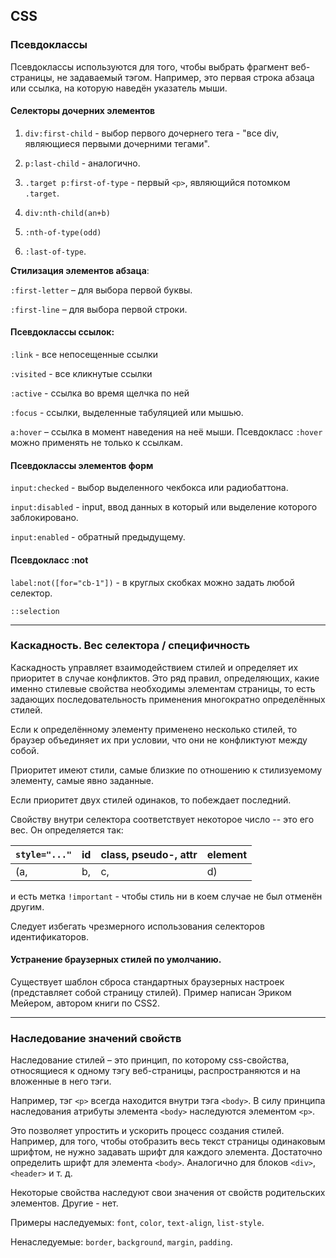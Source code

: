 ﻿## CSS

### Псевдоклассы

Псевдоклассы используются для того, чтобы выбрать фрагмент веб-страницы, не задаваемый тэгом. Например, это первая строка абзаца или ссылка, на которую наведён указатель мыши.

#### Cелекторы дочерних элементов

1. `div:first-child` - выбор первого дочернего тега - "все div, являющиеся первыми дочерними тегами". 

1. `p:last-child` - аналогично.

1. `.target p:first-of-type` - первый `<p>`, являющийся потомком `.target`.

1. `div:nth-child(an+b)`

1. `:nth-of-type(odd)`

1. `:last-of-type`.

__Стилизация элементов абзаца__:

`:first-letter` – для выбора первой буквы.

`:first-line` – для выбора первой строки.


#### Псевдоклассы ссылок:

`:link` - все непосещенные ссылки

`:visited` - все кликнутые ссылки

`:active` - ссылка во время щелчка по ней

`:focus` - ссылки, выделенные табуляцией или мышью.

`a:hover` – ссылка в момент наведения на неё мыши. Псевдокласс `:hover` можно применять не только к ссылкам.

#### Псевдоклассы элементов форм

`input:checked` - выбор выделенного чекбокса или радиобаттона.

`input:disabled` - input, ввод данных в который или выделение которого заблокировано.

`input:enabled` - обратный предыдущему.

#### Псевдокласс :not

`label:not([for="cb-1"])` - в круглых скобках можно задать любой селектор.

`::selection`

---

### Каскадность. Вес селектора / специфичность

Каскадность управляет взаимодействием стилей и определяет их приоритет в случае конфликтов. Это ряд правил, определяющих, какие именно стилевые свойства необходимы элементам страницы, то есть задающих последовательность применения многократно определённых стилей.

Если к определённому элементу применено несколько стилей, то браузер объединяет их при условии, что они не конфликтуют между собой.

Приоритет имеют стили, самые близкие по отношению к стилизуемому элементу, самые явно заданные. 

Если приоритет двух стилей одинаков, то побеждает последний.

Свойству внутри селектора соответствует некоторое число -- это его вес. Он определяется так:

| `style="..."` | id | class, pseudo-, attr | element |
| --- | --- | --- | --- |
| (a, | b, | c, | d) |

и есть метка `!important` - чтобы стиль ни в коем случае не был отменён другим.

Следует избегать чрезмерного использования селекторов идентификаторов.

#### Устранение браузерных стилей по умолчанию.

Существует шаблон сброса стандартных браузерных настроек (представляет собой страницу стилей). Пример написан Эриком Мейером, автором книги по CSS2.

---

### Наследование значений свойств

Наследование стилей – это принцип, по которому css-свойства, относящиеся к одному тэгу веб-страницы, распространяются и на вложенные в него тэги.

Например, тэг `<p>` всегда находится внутри тэга `<body>`. В силу принципа наследования атрибуты элемента `<body>` наследуются элементом `<p>`.

Это позволяет упростить и ускорить процесс создания стилей. Например, для того, чтобы отобразить весь текст страницы одинаковым шрифтом, не нужно задавать шрифт для каждого элемента. Достаточно определить шрифт для элемента `<body>`. Аналогично для блоков `<div>`, `<header>` и т. д.

Некоторые свойства наследуют свои значения от свойств родительских элементов. Другие - нет.

Примеры наследуемых: `font`, `color`, `text-align`, `list-style`.

Ненаследуемые: `border`, `background`, `margin`, `padding`.
